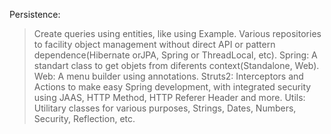 Persistence:
> Create queries using entities, like using Example.
> Various repositories to facility object management without direct API or pattern dependence(Hibernate orJPA, Spring or ThreadLocal, etc).
Spring:
> A standart class to get objets from diferents context(Standalone, Web).
Web:
> A menu builder using annotations.
Struts2:
> Interceptors and Actions to make easy Spring development, with integrated security using JAAS, HTTP Method, HTTP Referer Header and more.
Utils:
> Utilitary classes for various purposes, Strings, Dates, Numbers, Security, Reflection, etc.
